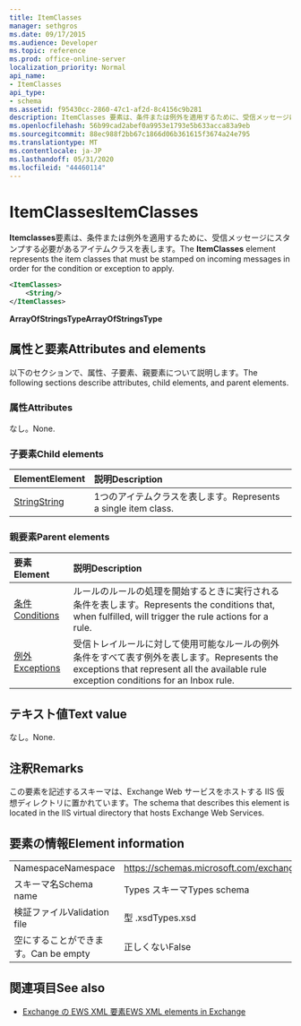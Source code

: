 ```yaml
---
title: ItemClasses
manager: sethgros
ms.date: 09/17/2015
ms.audience: Developer
ms.topic: reference
ms.prod: office-online-server
localization_priority: Normal
api_name:
- ItemClasses
api_type:
- schema
ms.assetid: f95430cc-2860-47c1-af2d-8c4156c9b281
description: ItemClasses 要素は、条件または例外を適用するために、受信メッセージにスタンプする必要があるアイテムクラスを表します。
ms.openlocfilehash: 56b99cad2abef0a9953e1793e5b633acca83a9eb
ms.sourcegitcommit: 88ec988f2bb67c1866d06b361615f3674a24e795
ms.translationtype: MT
ms.contentlocale: ja-JP
ms.lasthandoff: 05/31/2020
ms.locfileid: "44460114"
---
```

# <a name="itemclasses"></a><span data-ttu-id="fd4bc-103">ItemClasses</span><span class="sxs-lookup"><span data-stu-id="fd4bc-103">ItemClasses</span></span>

<span data-ttu-id="fd4bc-104">**Itemclasses**要素は、条件または例外を適用するために、受信メッセージにスタンプする必要があるアイテムクラスを表します。</span><span class="sxs-lookup"><span data-stu-id="fd4bc-104">The **ItemClasses** element represents the item classes that must be stamped on incoming messages in order for the condition or exception to apply.</span></span> 
  
```XML
<ItemClasses>
    <String/>
</ItemClasses>
```

 <span data-ttu-id="fd4bc-105">**ArrayOfStringsType**</span><span class="sxs-lookup"><span data-stu-id="fd4bc-105">**ArrayOfStringsType**</span></span>
## <a name="attributes-and-elements"></a><span data-ttu-id="fd4bc-106">属性と要素</span><span class="sxs-lookup"><span data-stu-id="fd4bc-106">Attributes and elements</span></span>

<span data-ttu-id="fd4bc-107">以下のセクションで、属性、子要素、親要素について説明します。</span><span class="sxs-lookup"><span data-stu-id="fd4bc-107">The following sections describe attributes, child elements, and parent elements.</span></span>
  
### <a name="attributes"></a><span data-ttu-id="fd4bc-108">属性</span><span class="sxs-lookup"><span data-stu-id="fd4bc-108">Attributes</span></span>

<span data-ttu-id="fd4bc-109">なし。</span><span class="sxs-lookup"><span data-stu-id="fd4bc-109">None.</span></span>
  
### <a name="child-elements"></a><span data-ttu-id="fd4bc-110">子要素</span><span class="sxs-lookup"><span data-stu-id="fd4bc-110">Child elements</span></span>

|<span data-ttu-id="fd4bc-111">**Element**</span><span class="sxs-lookup"><span data-stu-id="fd4bc-111">**Element**</span></span>|<span data-ttu-id="fd4bc-112">**説明**</span><span class="sxs-lookup"><span data-stu-id="fd4bc-112">**Description**</span></span>|
|:-----|:-----|
|[<span data-ttu-id="fd4bc-113">String</span><span class="sxs-lookup"><span data-stu-id="fd4bc-113">String</span></span>](string.md) <br/> |<span data-ttu-id="fd4bc-114">1つのアイテムクラスを表します。</span><span class="sxs-lookup"><span data-stu-id="fd4bc-114">Represents a single item class.</span></span>  <br/> |
   
### <a name="parent-elements"></a><span data-ttu-id="fd4bc-115">親要素</span><span class="sxs-lookup"><span data-stu-id="fd4bc-115">Parent elements</span></span>

|<span data-ttu-id="fd4bc-116">**要素**</span><span class="sxs-lookup"><span data-stu-id="fd4bc-116">**Element**</span></span>|<span data-ttu-id="fd4bc-117">**説明**</span><span class="sxs-lookup"><span data-stu-id="fd4bc-117">**Description**</span></span>|
|:-----|:-----|
|[<span data-ttu-id="fd4bc-118">条件</span><span class="sxs-lookup"><span data-stu-id="fd4bc-118">Conditions</span></span>](conditions.md) <br/> |<span data-ttu-id="fd4bc-119">ルールのルールの処理を開始するときに実行される条件を表します。</span><span class="sxs-lookup"><span data-stu-id="fd4bc-119">Represents the conditions that, when fulfilled, will trigger the rule actions for a rule.</span></span>  <br/> |
|[<span data-ttu-id="fd4bc-120">例外</span><span class="sxs-lookup"><span data-stu-id="fd4bc-120">Exceptions</span></span>](exceptions.md) <br/> |<span data-ttu-id="fd4bc-121">受信トレイルールに対して使用可能なルールの例外条件をすべて表す例外を表します。</span><span class="sxs-lookup"><span data-stu-id="fd4bc-121">Represents the exceptions that represent all the available rule exception conditions for an Inbox rule.</span></span>  <br/> |
   
## <a name="text-value"></a><span data-ttu-id="fd4bc-122">テキスト値</span><span class="sxs-lookup"><span data-stu-id="fd4bc-122">Text value</span></span>

<span data-ttu-id="fd4bc-123">なし。</span><span class="sxs-lookup"><span data-stu-id="fd4bc-123">None.</span></span>
  
## <a name="remarks"></a><span data-ttu-id="fd4bc-124">注釈</span><span class="sxs-lookup"><span data-stu-id="fd4bc-124">Remarks</span></span>

<span data-ttu-id="fd4bc-125">この要素を記述するスキーマは、Exchange Web サービスをホストする IIS 仮想ディレクトリに置かれています。</span><span class="sxs-lookup"><span data-stu-id="fd4bc-125">The schema that describes this element is located in the IIS virtual directory that hosts Exchange Web Services.</span></span>
  
## <a name="element-information"></a><span data-ttu-id="fd4bc-126">要素の情報</span><span class="sxs-lookup"><span data-stu-id="fd4bc-126">Element information</span></span>

|||
|:-----|:-----|
|<span data-ttu-id="fd4bc-127">Namespace</span><span class="sxs-lookup"><span data-stu-id="fd4bc-127">Namespace</span></span>  <br/> |https://schemas.microsoft.com/exchange/services/2006/types  <br/> |
|<span data-ttu-id="fd4bc-128">スキーマ名</span><span class="sxs-lookup"><span data-stu-id="fd4bc-128">Schema name</span></span>  <br/> |<span data-ttu-id="fd4bc-129">Types スキーマ</span><span class="sxs-lookup"><span data-stu-id="fd4bc-129">Types schema</span></span>  <br/> |
|<span data-ttu-id="fd4bc-130">検証ファイル</span><span class="sxs-lookup"><span data-stu-id="fd4bc-130">Validation file</span></span>  <br/> |<span data-ttu-id="fd4bc-131">型 .xsd</span><span class="sxs-lookup"><span data-stu-id="fd4bc-131">Types.xsd</span></span>  <br/> |
|<span data-ttu-id="fd4bc-132">空にすることができます。</span><span class="sxs-lookup"><span data-stu-id="fd4bc-132">Can be empty</span></span>  <br/> |<span data-ttu-id="fd4bc-133">正しくない</span><span class="sxs-lookup"><span data-stu-id="fd4bc-133">False</span></span>  <br/> |
   
## <a name="see-also"></a><span data-ttu-id="fd4bc-134">関連項目</span><span class="sxs-lookup"><span data-stu-id="fd4bc-134">See also</span></span>



- [<span data-ttu-id="fd4bc-135">Exchange の EWS XML 要素</span><span class="sxs-lookup"><span data-stu-id="fd4bc-135">EWS XML elements in Exchange</span></span>](ews-xml-elements-in-exchange.md)

